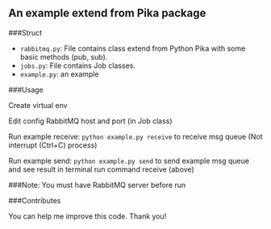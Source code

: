 ## An example extend from Pika package

###Struct

- `rabbitmq.py`: File contains class extend from Python Pika with some basic methods (pub, sub).
- `jobs.py`: File contains Job classes.
- `example.py`: an example

###Usage

Create virtual env

Edit config RabbitMQ host and port (in Job class)

Run example receive: `python example.py receive` to receive msg queue (Not interrupt (Ctrl+C) process)

Run example send: `python example.py send` to send example msg queue and see result in terminal run command receive (above)

###Note: 
You must have RabbitMQ server before run

###Contributes

You can help me improve this code. Thank you!
